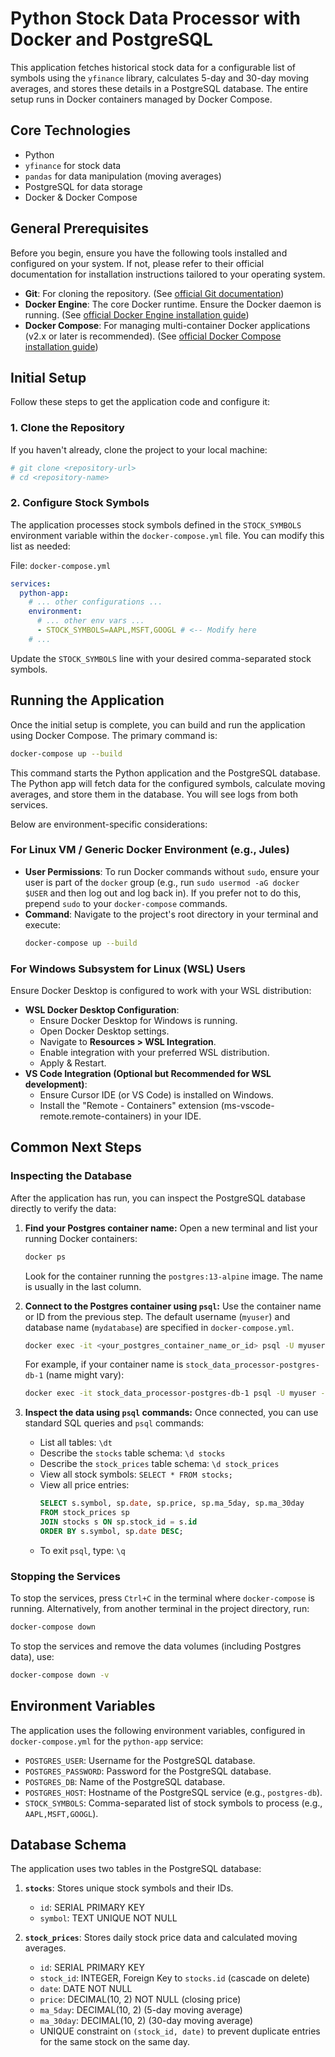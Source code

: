 # Python Stock Data Processor with Docker and PostgreSQL

This application fetches historical stock data for a configurable list of symbols using the `yfinance` library, calculates 5-day and 30-day moving averages, and stores these details in a PostgreSQL database. The entire setup runs in Docker containers managed by Docker Compose.

## Core Technologies

*   Python
*   `yfinance` for stock data
*   `pandas` for data manipulation (moving averages)
*   PostgreSQL for data storage
*   Docker & Docker Compose

## General Prerequisites

Before you begin, ensure you have the following tools installed and configured on your system. If not, please refer to their official documentation for installation instructions tailored to your operating system.

*   **Git**: For cloning the repository. (See [official Git documentation](https://git-scm.com/book/en/v2/Getting-Started-Installing-Git))
*   **Docker Engine**: The core Docker runtime. Ensure the Docker daemon is running. (See [official Docker Engine installation guide](https://docs.docker.com/engine/install/))
*   **Docker Compose**: For managing multi-container Docker applications (v2.x or later is recommended). (See [official Docker Compose installation guide](https://docs.docker.com/compose/install/))

## Initial Setup

Follow these steps to get the application code and configure it:

### 1. Clone the Repository

If you haven't already, clone the project to your local machine:
```bash
# git clone <repository-url>
# cd <repository-name>
```

### 2. Configure Stock Symbols

The application processes stock symbols defined in the `STOCK_SYMBOLS` environment variable within the `docker-compose.yml` file. You can modify this list as needed:

File: `docker-compose.yml`
```yaml
services:
  python-app:
    # ... other configurations ...
    environment:
      # ... other env vars ...
      - STOCK_SYMBOLS=AAPL,MSFT,GOOGL # <-- Modify here
    # ...
```
Update the `STOCK_SYMBOLS` line with your desired comma-separated stock symbols.

## Running the Application

Once the initial setup is complete, you can build and run the application using Docker Compose. The primary command is:

```bash
docker-compose up --build
```

This command starts the Python application and the PostgreSQL database. The Python app will fetch data for the configured symbols, calculate moving averages, and store them in the database. You will see logs from both services.

Below are environment-specific considerations:

### For Linux VM / Generic Docker Environment (e.g., Jules)

*   **User Permissions**: To run Docker commands without `sudo`, ensure your user is part of the `docker` group (e.g., run `sudo usermod -aG docker $USER` and then log out and log back in). If you prefer not to do this, prepend `sudo` to your `docker-compose` commands.
*   **Command**: Navigate to the project's root directory in your terminal and execute:
    ```bash
    docker-compose up --build
    ```

### For Windows Subsystem for Linux (WSL) Users

Ensure Docker Desktop is configured to work with your WSL distribution:

*   **WSL Docker Desktop Configuration**:
    *   Ensure Docker Desktop for Windows is running.
    *   Open Docker Desktop settings.
    *   Navigate to **Resources > WSL Integration**.
    *   Enable integration with your preferred WSL distribution.
    *   Apply & Restart.
*   **VS Code Integration (Optional but Recommended for WSL development)**:
    *   Ensure Cursor IDE (or VS Code) is installed on Windows.
    *   Install the "Remote - Containers" extension (ms-vscode-remote.remote-containers) in your IDE.

## Common Next Steps

### Inspecting the Database

After the application has run, you can inspect the PostgreSQL database directly to verify the data:

1.  **Find your Postgres container name:**
    Open a new terminal and list your running Docker containers:
    ```bash
    docker ps
    ```
    Look for the container running the `postgres:13-alpine` image. The name is usually in the last column.

2.  **Connect to the Postgres container using `psql`:**
    Use the container name or ID from the previous step. The default username (`myuser`) and database name (`mydatabase`) are specified in `docker-compose.yml`.
    ```bash
    docker exec -it <your_postgres_container_name_or_id> psql -U myuser -d mydatabase
    ```
    For example, if your container name is `stock_data_processor-postgres-db-1` (name might vary):
    ```bash
    docker exec -it stock_data_processor-postgres-db-1 psql -U myuser -d mydatabase
    ```

3.  **Inspect the data using `psql` commands:**
    Once connected, you can use standard SQL queries and `psql` commands:
    *   List all tables: `\dt`
    *   Describe the `stocks` table schema: `\d stocks`
    *   Describe the `stock_prices` table schema: `\d stock_prices`
    *   View all stock symbols: `SELECT * FROM stocks;`
    *   View all price entries:
        ```sql
        SELECT s.symbol, sp.date, sp.price, sp.ma_5day, sp.ma_30day
        FROM stock_prices sp
        JOIN stocks s ON sp.stock_id = s.id
        ORDER BY s.symbol, sp.date DESC;
        ```
    *   To exit `psql`, type: `\q`

### Stopping the Services

To stop the services, press `Ctrl+C` in the terminal where `docker-compose` is running. Alternatively, from another terminal in the project directory, run:
```bash
docker-compose down
```
To stop the services and remove the data volumes (including Postgres data), use:
```bash
docker-compose down -v
```

## Environment Variables

The application uses the following environment variables, configured in `docker-compose.yml` for the `python-app` service:

*   `POSTGRES_USER`: Username for the PostgreSQL database.
*   `POSTGRES_PASSWORD`: Password for the PostgreSQL database.
*   `POSTGRES_DB`: Name of the PostgreSQL database.
*   `POSTGRES_HOST`: Hostname of the PostgreSQL service (e.g., `postgres-db`).
*   `STOCK_SYMBOLS`: Comma-separated list of stock symbols to process (e.g., `AAPL,MSFT,GOOGL`).

## Database Schema

The application uses two tables in the PostgreSQL database:

1.  **`stocks`**: Stores unique stock symbols and their IDs.
    *   `id`: SERIAL PRIMARY KEY
    *   `symbol`: TEXT UNIQUE NOT NULL

2.  **`stock_prices`**: Stores daily stock price data and calculated moving averages.
    *   `id`: SERIAL PRIMARY KEY
    *   `stock_id`: INTEGER, Foreign Key to `stocks.id` (cascade on delete)
    *   `date`: DATE NOT NULL
    *   `price`: DECIMAL(10, 2) NOT NULL (closing price)
    *   `ma_5day`: DECIMAL(10, 2) (5-day moving average)
    *   `ma_30day`: DECIMAL(10, 2) (30-day moving average)
    *   UNIQUE constraint on `(stock_id, date)` to prevent duplicate entries for the same stock on the same day.
